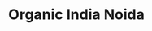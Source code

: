---
title: "Organic India Noida"
url: /noida/organic-india-noida-krishna-apra-building-plot-no-p-3-sector-18-noida-uttar-pradesh-201301/
shop: supermarket
---